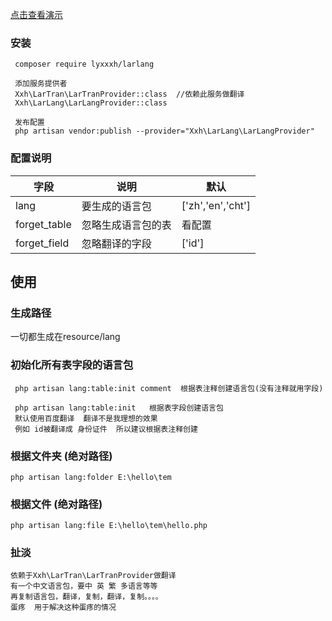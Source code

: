 [点击查看演示](https://gz.bcebos.com/v1/xxh-download/lang.gif )
### 安装

     composer require lyxxxh/larlang
     
     添加服务提供者
     Xxh\LarTran\LarTranProvider::class  //依赖此服务做翻译
     Xxh\LarLang\LarLangProvider::class  
        
     发布配置
     php artisan vendor:publish --provider="Xxh\LarLang\LarLangProvider"
    
### 配置说明

|  字段  | 说明  | 默认 
|  ---- | ----  | ---   |
| lang   | 要生成的语言包  | ['zh','en','cht']   |
| forget_table  | 忽略生成语言包的表  | 看配置   |
| forget_field | 忽略翻译的字段   | ['id']       |

     
## 使用

### 生成路径
  一切都生成在resource/lang
 
### 初始化所有表字段的语言包
     php artisan lang:table:init comment  根据表注释创建语言包(没有注释就用字段)
     
     php artisan lang:table:init   根据表字段创建语言包
     默认使用百度翻译  翻译不是我理想的效果
     例如 id被翻译成 身份证件  所以建议根据表注释创建
     
### 根据文件夹 (绝对路径)
    php artisan lang:folder E:\hello\tem 
         
### 根据文件 (绝对路径)
    php artisan lang:file E:\hello\tem\hello.php 
      

### 扯淡
    依赖于Xxh\LarTran\LarTranProvider做翻译
    有一个中文语言包，要中 英 繁 多语言等等
    再复制语言包，翻译，复制，翻译，复制。。。。
    蛋疼  用于解决这种蛋疼的情况



